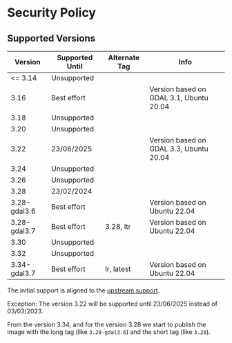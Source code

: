 # Security Policy

## Supported Versions

| Version      | Supported Until | Alternate Tag | Info                                    |
| ------------ | --------------- | ------------- | --------------------------------------- |
| <= 3.14      | Unsupported     |               |                                         |
| 3.16         | Best effort     |               | Version based on GDAL 3.1, Ubuntu 20.04 |
| 3.18         | Unsupported     |               |                                         |
| 3.20         | Unsupported     |               |                                         |
| 3.22         | 23/06/2025      |               | Version based on GDAL 3.3, Ubuntu 20.04 |
| 3.24         | Unsupported     |               |                                         |
| 3.26         | Unsupported     |               |                                         |
| 3.28         | 23/02/2024      |               |                                         |
| 3.28-gdal3.6 | Best effort     |               | Version based on Ubuntu 22.04           |
| 3.28-gdal3.7 | Best effort     | 3.28, ltr     | Version based on Ubuntu 22.04           |
| 3.30         | Unsupported     |               |                                         |
| 3.32         | Unsupported     |               |                                         |
| 3.34-gdal3.7 | Best effort     | lr, latest    | Version based on Ubuntu 22.04           |

The initial support is aligned to the [upstream support](https://www.qgis.org/en/site/getinvolved/development/roadmap.html#release-schedule).

Exception: The version 3.22 will be supported until 23/06/2025 instead of 03/03/2023.

From the version 3.34, and for the version 3.28 we start to publish the image with the long tag (like `3.28-gdal3.6`) and the short tag (like `3.28`).
